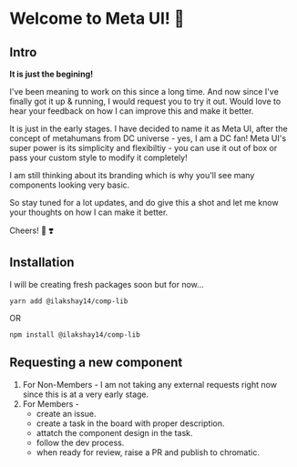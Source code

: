 # Welcome to Meta UI! 🎉

## Intro

**It is just the begining!**

I've been meaning to work on this since a long time. And now since I've finally got it up & running, I would request you to try it out. Would love to hear your feedback on how I can improve this and make it better.

It is just in the early stages. I have decided to name it as Meta UI, after the concept of metahumans from DC universe - yes, I am a DC fan! Meta UI's super power is its simplicity and flexibiltiy - you can use it out of box or pass your custom style to modify it completely!

I am still thinking about its branding which is why you'll see many components looking very basic.

So stay tuned for a lot updates, and do give this a shot and let me know your thoughts on how I can make it better.

Cheers! 🥃 ❣️

## Installation

I will be creating fresh packages soon but for now...

```
yarn add @ilakshay14/comp-lib
```
OR
```
npm install @ilakshay14/comp-lib
```

## Requesting a new component

1. For Non-Members - I am not taking any external requests right now since this is at a very early stage.
2. For Members - 
   * create an issue.
   * create a task in the board with proper description.
   * attatch the component design in the task.
   * follow the dev process.
   * when ready for review, raise a PR and publish to chromatic.
